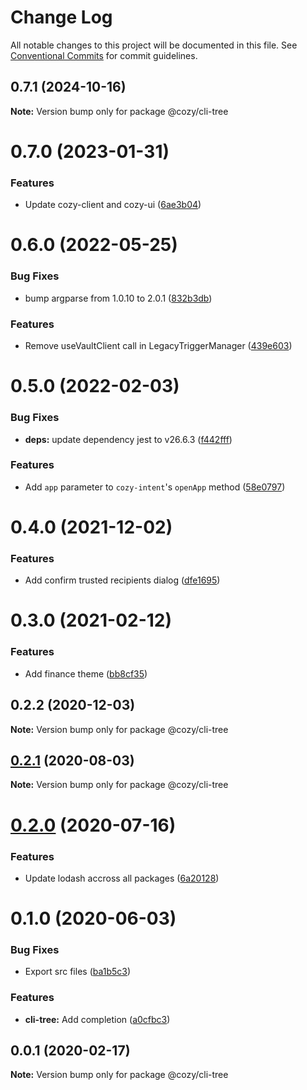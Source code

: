 # Change Log

All notable changes to this project will be documented in this file.
See [Conventional Commits](https://conventionalcommits.org) for commit guidelines.

## 0.7.1 (2024-10-16)

**Note:** Version bump only for package @cozy/cli-tree





# 0.7.0 (2023-01-31)


### Features

* Update cozy-client and cozy-ui ([6ae3b04](https://github.com/cozy/cozy-libs/commit/6ae3b04925ae64fa30f3ec8b6e716453d0a630fe))





# 0.6.0 (2022-05-25)


### Bug Fixes

* bump argparse from 1.0.10 to 2.0.1 ([832b3db](https://github.com/cozy/cozy-libs/commit/832b3dbdfe774061357a3fc451976574b1d653fd))


### Features

* Remove useVaultClient call in LegacyTriggerManager ([439e603](https://github.com/cozy/cozy-libs/commit/439e603cef915e9fede72ae293ae35ca330347eb))





# 0.5.0 (2022-02-03)


### Bug Fixes

* **deps:** update dependency jest to v26.6.3 ([f442fff](https://github.com/cozy/cozy-libs/commit/f442fff5f594f04f910046d971950023fcbdd958))


### Features

* Add `app` parameter to `cozy-intent`'s `openApp` method ([58e0797](https://github.com/cozy/cozy-libs/commit/58e079738cf4c588616912922ae0586876aa8d37))





# 0.4.0 (2021-12-02)


### Features

* Add confirm trusted recipients dialog ([dfe1695](https://github.com/cozy/cozy-libs/commit/dfe1695))





# 0.3.0 (2021-02-12)


### Features

* Add finance theme ([bb8cf35](https://github.com/cozy/cozy-libs/commit/bb8cf35))





## 0.2.2 (2020-12-03)

**Note:** Version bump only for package @cozy/cli-tree





## [0.2.1](https://github.com/cozy/cozy-libs/compare/@cozy/cli-tree@0.2.0...@cozy/cli-tree@0.2.1) (2020-08-03)

**Note:** Version bump only for package @cozy/cli-tree





# [0.2.0](https://github.com/cozy/cozy-libs/compare/@cozy/cli-tree@0.1.0...@cozy/cli-tree@0.2.0) (2020-07-16)


### Features

* Update lodash accross all packages ([6a20128](https://github.com/cozy/cozy-libs/commit/6a20128))





# 0.1.0 (2020-06-03)


### Bug Fixes

* Export src files ([ba1b5c3](https://github.com/cozy/cozy-libs/commit/ba1b5c3))


### Features

* **cli-tree:** Add completion ([a0cfbc3](https://github.com/cozy/cozy-libs/commit/a0cfbc3))





## 0.0.1 (2020-02-17)

**Note:** Version bump only for package @cozy/cli-tree

